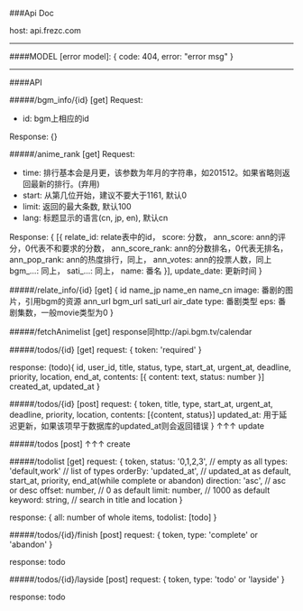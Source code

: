 ###Api Doc

host: api.frezc.com

____

####MODEL
[error model]:
{
	code: 404,
    error: "error msg"
}

____
####API

#####/bgm_info/{id}
[get]
Request:
- id: bgm上相应的id

Response:
{}

#####/anime_rank
[get]
Request:
- time: 排行基本会是月更，该参数为年月的字符串，如201512。如果省略则返回最新的排行。(弃用)
- start: 从第几位开始，建议不要大于1161, 默认0
- limit: 返回的最大条数, 默认100
- lang: 标题显示的语言(cn, jp, en), 默认cn

Response:
{
	[{
		relate_id: relate表中的id，
    score: 分数，
    ann_score: ann的评分，0代表不和要求的分数，
    ann_score_rank: ann的分数排名，0代表无排名，
    ann_pop_rank: ann的热度排行，同上，
    ann_votes: ann的投票人数，同上
    bgm_...: 同上，
    sati_...: 同上，
    name: 番名
	}],
	update_date: 更新时间
}

#####/relate_info/{id}
[get]
{
		id
		name_jp
		name_en
		name_cn
		image: 番剧的图片，引用bgm的资源
		ann_url
		bgm_url
		sati_url
		air_date
		type: 番剧类型
		eps: 番剧集数，一般movie类型为0
}

#####/fetchAnimelist
[get]
response同http://api.bgm.tv/calendar

#####/todos/{id}
[get]
request: {
	token: 'required'
}

response: (todo){
	id,
	user_id,
	title,
	status,
	type,
	start_at,
	urgent_at,
	deadline,
	priority,
	location,
	end_at,
	contents: [{
		content: text,
		status: number
	}]
	created_at,
	updated_at
}

#####/todos/{id}
[post]
request: {
	token,
	title,
	type,
	start_at,
	urgent_at,
	deadline,
	priority,
	location,
	contents: [{content, status}]
	updated_at: 用于延迟更新，如果该项早于数据库的updated_at则会返回错误
}
↑↑↑
update

#####/todos
[post]
↑↑↑
create

#####/todolist
[get]
request: {
	token,
	status: '0,1,2,3', // empty as all
	types: 'default,work' // list of types
	orderBy: 'updated_at', // updated_at as default, start_at, priority, end_at(while complete or abandon)
	direction: 'asc', // asc or desc
	offset: number, // 0 as default
	limit: number,   // 1000 as default
	keyword: string, // search in title and location
}

response: {
	all: number of whole items,
	todolist: [todo]
}

#####/todos/{id}/finish
[post]
request: {
	token,
	type: 'complete' or 'abandon'
}

response: todo

#####/todos/{id}/layside
[post]
request: {
	token,
	type: 'todo' or 'layside'
}

response: todo

